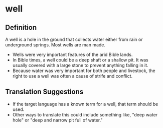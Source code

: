 # well

## Definition

A well is a hole in the ground that collects water either from rain or underground springs. Most wells are man made.

* Wells were very important features of the arid Bible lands.
* In Bible times, a well could be a deep shaft or a shallow pit. It was usually covered with a large stone to prevent anything falling in it.
* Because water was very important for both people and livestock, the right to use a well was often a cause of strife and conflict.


## Translation Suggestions



* If the target language has a known term for a well, that term should be used.
* Other ways to translate this could include something like, "deep water hole" or "deep and narrow pit full of water."